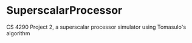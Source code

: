 SuperscalarProcessor
====================

CS 4290 Project 2, a superscalar processor simulator using Tomasulo's algorithm
